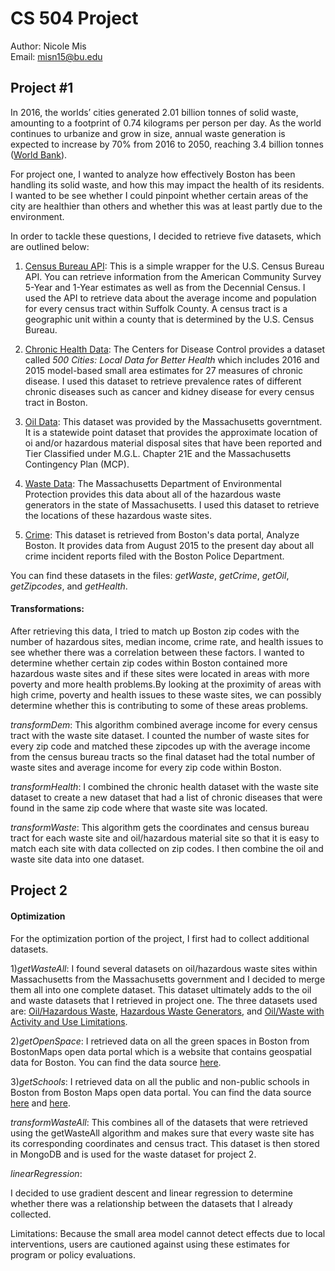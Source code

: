# CS 504 Project
Author: Nicole Mis  
Email:  misn15@bu.edu

## Project #1

In 2016, the worlds’ cities generated 2.01 billion tonnes of solid waste, amounting to a footprint of 0.74 kilograms per person per day. As the world continues to urbanize and grow in size, annual waste generation is expected to increase by 70% from 2016 to 2050, reaching 3.4 billion tonnes ([World Bank](http://www.worldbank.org/en/topic/urbandevelopment/brief/solid-waste-management)).

For project one, I wanted to analyze how effectively Boston has been handling its solid waste, and how this may impact the health of its residents. I wanted to be see whether I could pinpoint whether certain areas of the city are healthier than others and whether this was at least partly due to the environment. 

In order to tackle these questions, I decided to retrieve five datasets, which are outlined below:

  1) [Census Bureau API](https://github.com/datamade/census): This is a simple wrapper for the U.S. Census Bureau API. You can retrieve information from the American Community Survey 5-Year and 1-Year estimates as well as from the Decennial Census. I used the API to retrieve data about the average income and population for every census tract within Suffolk County. A census tract is a geographic unit within a county that is determined by the U.S. Census Bureau.
  
  2) [Chronic Health Data](https://chronicdata.cdc.gov/500-Cities/500-Cities-Local-Data-for-Better-Health-2018-relea/6vp6-wxuq/data): The Centers for Disease Control provides a dataset called _500 Cities: Local Data for Better Health_ which includes 2016 and 2015 model-based small area estimates for 27 measures of chronic disease. I used this dataset to retrieve prevalence rates of different chronic diseases such as cancer and kidney disease for every census tract in Boston. 
  
  3) [Oil Data](https://docs.digital.mass.gov/dataset/massgis-data-massdep-tier-classified-oil-andor-hazardous-material-sites-mgl-c-21e): This dataset was provided by the Massachusetts governtment. It is a statewide point dataset that provides the approximate location of oi and/or hazardous material disposal sites that have been reported and Tier Classified under M.G.L. Chapter 21E and the Massachusetts Contingency Plan (MCP).
  
  4) [Waste Data](https://docs.digital.mass.gov/dataset/list-massachusetts-hazardous-waste-generators-january-23-2018): The Massachusetts Department of Environmental Protection provides this data about all of the hazardous waste generators in the state of Massachusetts. I used this dataset to retrieve the locations of these hazardous waste sites. 
  
  5) [Crime](https://data.boston.gov/dataset/crime-incident-reports-august-2015-to-date-source-new-system): This dataset is retrieved from Boston's data portal, Analyze Boston. It provides data from August 2015 to the present day about all crime incident reports filed with the Boston Police Department. 
  
You can find these datasets in the files: _getWaste_, _getCrime_, _getOil_, _getZipcodes_, and _getHealth_.

#### Transformations:

After retrieving this data, I tried to match up Boston zip codes with the number of hazardous sites, median income, crime rate, and health issues to see whether there was a correlation between these factors. I wanted to determine whether certain zip codes within Boston contained more hazardous waste sites and if these sites were located in areas with more poverty and more health problems.By looking at the proximity of areas with high crime, poverty and health issues to these waste sites, we can possibly determine whether this is contributing to some of these areas problems. 

 _transformDem_: This algorithm combined average income for every census tract with the waste site dataset. I counted the number of waste sites for every zip code and matched these zipcodes up with the average income from the census bureau tracts so the final dataset had the total number of waste sites and average income for every zip code within Boston.
 
_transformHealth_: I combined the chronic health dataset with the waste site dataset to create a new dataset that had a list of chronic diseases that were found in the same zip code where that waste site was located. 

_transformWaste_: This algorithm gets the coordinates and census bureau tract for each waste site and oil/hazardous material site so that it is easy to match each site with data collected on zip codes. I then combine the oil and waste site data into one dataset. 

## Project 2

#### Optimization

For the optimization portion of the project, I first had to collect additional datasets. 

  1)_getWasteAll_: I found several datasets on oil/hazardous waste sites within Massachusetts from the Massachusetts government and I     decided to merge them all into one complete dataset. This dataset ultimately adds to the oil and waste datasets that I retrieved in project one. The three datasets used are: [Oil/Hazardous Waste](https://docs.digital.mass.gov/dataset/massgis-data-massdep-tier-classified-oil-andor-hazardous-material-sites-mgl-c-21e), [Hazardous Waste Generators](https://docs.digital.mass.gov/dataset/list-massachusetts-hazardous-waste-generators-january-23-2018), and [Oil/Waste with Activity and Use Limitations](https://docs.digital.mass.gov/dataset/massgis-data-massdep-oil-andor-hazardous-material-sites-activity-and-use-limitations-aul).

  2)_getOpenSpace_: I retrieved data on all the green spaces in Boston from BostonMaps open data portal which is a website that contains geospatial data for Boston. You can find the data source [here](http://bostonopendata-boston.opendata.arcgis.com/datasets/open-space).

  3)_getSchools_: I retrieved data on all the public and non-public schools in Boston from Boston Maps open data portal. You can find the data source [here](http://bostonopendata-boston.opendata.arcgis.com/datasets/public-schools) and [here](http://bostonopendata-boston.opendata.arcgis.com/datasets/non-public-schools).

_transformWasteAll_: This combines all of the datasets that were retrieved using the getWasteAll algorithm and makes sure that every waste site has its corresponding coordinates and census tract. This dataset is then stored in MongoDB and is used for the waste dataset for project 2. 

_linearRegression_: 

I decided to use gradient descent and linear regression to determine whether there was a relationship between the datasets that I already collected. 



Limitations:
Because the small area model cannot detect effects due to local interventions, users are cautioned against using these estimates for program or policy evaluations. 
